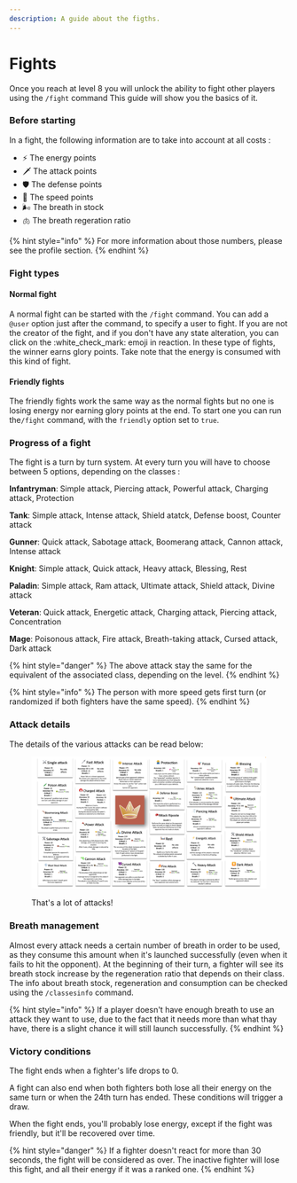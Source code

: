 ```yaml
---
description: A guide about the figths.
---
```


# Fights

Once you reach at level 8 you will unlock the ability to fight other players using the `/fight` command This guide will show you the basics of it.

### Before starting

In a fight, the following information are to take into account at all costs :

* :zap: The energy points
* &#x20;:dagger: The attack points
* &#x20;:shield: The defense points
* &#x20;:rocket: The speed points
* 🌬 The breath in stock
* :lungs: The breath regeration ratio

{% hint style="info" %}
For more information about those numbers, please see the profile section.
{% endhint %}

### Fight types

#### Normal fight

A normal fight can be started with the `/fight` command. You can add a `@user` option just after the command, to specify a user to fight. If you are not the creator of the fight, and if you don't have any state alteration, you can click on the :white\_check\_mark: emoji in reaction. In these type of fights, the winner earns glory points. Take note that the energy is consumed with this kind of fight.

#### Friendly fights

The friendly fights work the same way as the normal fights but no one is losing energy nor earning glory points at the end. To start one you can run the`/fight` command, with the `friendly` option set to `true`.

### Progress of a fight

The fight is a turn by turn system. At every turn you will have to choose between 5 options, depending on the classes :

**Infantryman**: Simple attack, Piercing attack, Powerful attack, Charging attack, Protection

**Tank**: Simple attack, Intense attack, Shield atatck, Defense boost, Counter attack

**Gunner**: Quick attack, Sabotage attack, Boomerang attack, Cannon attack, Intense attack

**Knight**: Simple attack, Quick attack, Heavy attack, Blessing, Rest

**Paladin**: Simple attack, Ram attack, Ultimate attack, Shield attack, Divine attack

**Veteran**: Quick attack, Energetic attack, Charging attack, Piercing attack, Concentration

**Mage**: Poisonous attack, Fire attack, Breath-taking attack, Cursed attack, Dark attack

{% hint style="danger" %}
The above attack stay the same for the equivalent of the associated class, depending on the level.
{% endhint %}

{% hint style="info" %}
The person with more speed gets first turn (or randomized if both fighters have the same speed).
{% endhint %}

### Attack details

The details of the various attacks can be read below:

<figure><img src="../.gitbook/assets/4.3.3.png" alt=""><figcaption><p>That's a lot of attacks!</p></figcaption></figure>

### Breath management

Almost every attack needs a certain number of breath in order to be used, as they consume this amount when it's launched successfully (even when it fails to hit the opponent). At the beginning of their turn, a fighter will see its breath stock increase by the regeneration ratio that depends on their class. The info about breath stock, regeneration and consumption can be checked using the `/classesinfo` command.

{% hint style="info" %}
If a player doesn't have enough breath to use an attack they want to use, due to the fact that it needs more than what thay have, there is a slight chance it will still launch successfully.
{% endhint %}

### Victory conditions

The fight ends when a fighter's life drops to 0.&#x20;

A fight can also end when both fighters both lose all their energy on the same turn or when the 24th turn has ended. These conditions will trigger a draw.

When the fight ends, you'll probably lose energy, except if the fight was friendly, but it'll be recovered over time.&#x20;

{% hint style="danger" %}
If a fighter doesn't react for more than 30 seconds, the fight will be considered as over. The inactive fighter will lose this fight, and all their energy if it was a ranked one.
{% endhint %}
